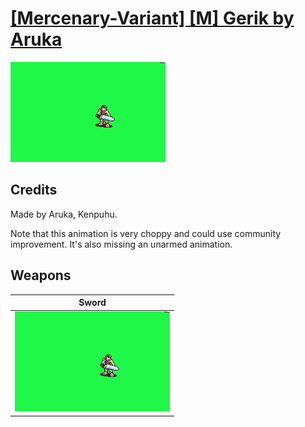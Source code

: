 # [\[Mercenary-Variant\] \[M\] Gerik by Aruka](./)
 

<img src="./1.%20Sword/Sword_000.png" alt="[Mercenary-Variant] [M] Gerik by Aruka standing" />

## Credits

Made by Aruka, Kenpuhu.

Note that this animation is very choppy and could use community improvement. It's also missing an unarmed animation.

## Weapons
 

|Sword |
|  :---: |
| <img alt="Sword animation" src="./1.%20Sword/Sword.gif" /> |
